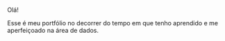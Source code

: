Olá! 

Esse é meu portfólio no decorrer do tempo em que tenho aprendido e me aperfeiçoado na área de dados.
